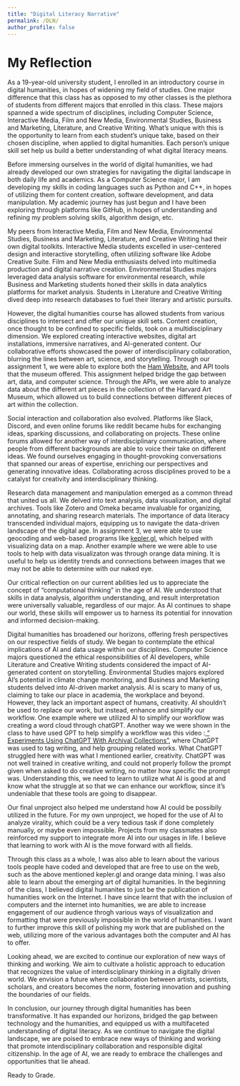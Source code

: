 ```yaml
---
title: "Digital Literacy Narrative"
permalink: /DLN/
author_profile: false
---
```


# My Reflection 



As a 19-year-old university student, I enrolled in an introductory course in digital humanities, in hopes of widening my field of studies. One major difference that this class has as opposed to my other classes is the plethora of students from different majors that enrolled in this class. These majors spanned a wide spectrum of disciplines, including Computer Science, Interactive Media, Film and New Media, Environmental Studies, Business and Marketing, Literature, and Creative Writing. What’s unique with this is the opportunity to learn from each student’s unique take, based on their chosen discipline, when applied to digital humanities. Each person’s unique skill set help us build a better understanding of what digital literacy means. 

Before immersing ourselves in the world of digital humanities, we had already developed our own strategies for navigating the digital landscape in both daily life and academics. As a Computer Science major, I am developing my skills in coding languages such as Python and C++, in hopes of utilizing them for content creation, software development, and data manipulation. My academic journey has just begun and I have been exploring through platforms like GitHub, in hopes of understanding and refining my problem solving skills, algorithm design, etc. 

My peers from Interactive Media, Film and New Media, Environmental Studies, Business and Marketing, Literature, and Creative Writing had their own digital toolkits. Interactive Media students excelled in user-centered design and interactive storytelling, often utilizing software like Adobe Creative Suite. Film and New Media enthusiasts delved into multimedia production and digital narrative creation. Environmental Studies majors leveraged data analysis software for environmental research, while Business and Marketing students honed their skills in data analytics platforms for market analysis. Students in Literature and Creative Writing dived deep into research databases to fuel their literary and artistic pursuits.

However, the digital humanities course has allowed students from various disciplines to intersect and offer our unique skill sets. Content creation, once thought to be confined to specific fields, took on a multidisciplinary dimension. We explored creating interactive websites, digital art installations, immersive narratives, and AI-generated content. Our collaborative efforts showcased the power of interdisciplinary collaboration, blurring the lines between art, science, and storytelling. Through our assignment 1, we were able to explore both the [Ham Website](https://harvardartmuseums.org/), and API tools that the museum offered. This assignment helped bridge the gap between art, data, and computer science. Through the APIs, we were able to analyze data about the different art pieces in the collection of the Harvard Art Museum, which allowed us to build connections between different pieces of art within the collection. 

Social interaction and collaboration also evolved. Platforms like Slack, Discord, and even online forums like reddit became hubs for exchanging ideas, sparking discussions, and collaborating on projects. These online forums allowed for another way of interdisciplinary communication, where people from different backgrounds are able to voice their take on different ideas. We found ourselves engaging in thought-provoking conversations that spanned our areas of expertise, enriching our perspectives and generating innovative ideas. Collaborating across disciplines proved to be a catalyst for creativity and interdisciplinary thinking.

Research data management and manipulation emerged as a common thread that united us all. We delved into text analysis, data visualization, and digital archives. Tools like Zotero and Omeka became invaluable for organizing, annotating, and sharing research materials. The importance of data literacy transcended individual majors, equipping us to navigate the data-driven landscape of the digital age. In assignment 3, we were able to use geocoding and web-based programs like [kepler.gl](https://kepler.gl), which helped with visualizing data on a map. Another example where we were able to use tools to help with data visualizaton was through orange data mining. It is useful to help us identity trends and connections between images that we may not be able to determine with our naked eye. 

Our critical reflection on our current abilities led us to appreciate the concept of “computational thinking” in the age of AI. We understood that skills in data analysis, algorithm understanding, and result interpretation were universally valuable, regardless of our major. As AI continues to shape our world, these skills will empower us to harness its potential for innovation and informed decision-making. 

Digital humanities has broadened our horizons, offering fresh perspectives on our respective fields of study. We began to contemplate the ethical implications of AI and data usage within our disciplines. Computer Science majors questioned the ethical responsibilities of AI developers, while Literature and Creative Writing students considered the impact of AI-generated content on storytelling. Environmental Studies majors explored AI’s potential in climate change monitoring, and Business and Marketing students delved into AI-driven market analysis.  AI is scary to many of us, claiming to take our place in academia, the workplace and beyond. However, they lack an important aspect of humans, creativity. AI shouldn’t be used to replace our work, but instead, enhance and simplify our workflow. One example where we utilized AI to simplify our workflow was creating a word cloud through chatGPT. Another way we were shown in the class to have used GPT to help simplify a workflow was this video :[ “ Experiments Using ChatGPT With Archival Collections”](https://www.youtube.com/watch?v=-X4kaiFPXz4), where ChatGPT was used to tag writing, and help grouping related works. What ChatGPT struggled here with was what I mentioned earlier, creativity. ChatGPT was not well trained in creative writing, and could not properly follow the prompt given when asked to do creative writing, no matter how specific the prompt was. Understanding this, we need to learn to utilize what AI is good at and know what the struggle at so that we can enhance our workflow, since it’s undeniable that these tools are going to disappear. 

Our final unproject also helped me understand how AI could be possibily utilized in the future. For my own unproject, we hoped for the use of AI to analyze virality, which could be a very tedious task if done completely manually, or maybe even impossible. Projects from my classmates also reinforced my support to integrate more AI into our usages in life. I believe that learning to work with AI is the move forward with all fields. 

Through this class as a whole, I was also able to learn about the various tools people have coded and developed that are free to use on the web, such as the above mentioned kepler.gl and orange data mining. I was also able to learn about the emerging art of digital humanities. In the beginning of the class, I believed digital humanites to just be the publication of humanities work on the Internet. I have since learnt that with the inclusion of computers and the internet into humanities, we are able to increase engagement of our audience throgh various ways of visualization and formatting that were previously impossible in the world of humanities. I want to further improve this skill of polishing my work that are published on the web, utilizing more of the various advantages both the computer and AI has to offer.  

Looking ahead, we are excited to continue our exploration of new ways of thinking and working. We aim to cultivate a holistic approach to education that recognizes the value of interdisciplinary thinking in a digitally driven world. We envision a future where collaboration between artists, scientists, scholars, and creators becomes the norm, fostering innovation and pushing the boundaries of our fields.

In conclusion, our journey through digital humanities has been transformative. It has expanded our horizons, bridged the gap between technology and the humanities, and equipped us with a multifaceted understanding of digital literacy. As we continue to navigate the digital landscape, we are poised to embrace new ways of thinking and working that promote interdisciplinary collaboration and responsible digital citizenship. In the age of AI, we are ready to embrace the challenges and opportunities that lie ahead.

Ready to Grade. 
